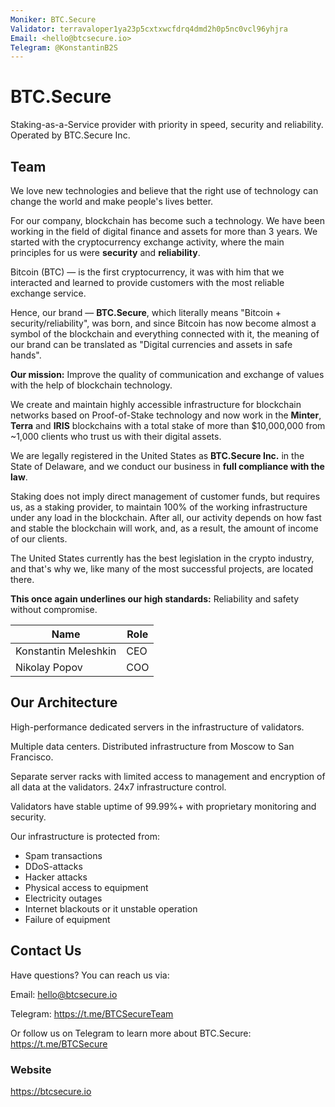 ```yaml
---
Moniker: BTC.Secure
Validator: terravaloper1ya23p5cxtxwcfdrq4dmd2h0p5nc0vcl96yhjra
Email: <hello@btcsecure.io>
Telegram: @KonstantinB2S
---
```


# BTC.Secure

Staking-as-a-Service provider with priority in speed, security and reliability. Operated by BTC.Secure Inc.

## Team

We love new technologies and believe that the right use of technology can change the world and make people's lives better.

For our company, blockchain has become such a technology. We have been working in the field of digital finance and assets for more than 3 years. We started with the cryptocurrency exchange activity, where the main principles for us were **security** and **reliability**.

Bitcoin (BTC) — is the first cryptocurrency, it was with him that we interacted and learned to provide customers with the most reliable exchange service.

Hence, our brand — **BTC.Secure**, which literally means "Bitcoin + security/reliability", was born, and since Bitcoin has now become almost a symbol of the blockchain and everything connected with it, the meaning of our brand can be translated as "Digital currencies and assets in safe hands".

**Our mission:** Improve the quality of communication and exchange of values with the help of blockchain technology.

We create and maintain highly accessible infrastructure for blockchain networks based on Proof-of-Stake technology and now work in the **Minter**, **Terra** and **IRIS** blockchains with a total stake of more than $10,000,000 from ~1,000 clients who trust us with their digital assets.

We are legally registered in the United States as **BTC.Secure Inc.** in the State of Delaware, and we conduct our business in **full compliance with the law**.

Staking does not imply direct management of customer funds, but requires us, as a staking provider, to maintain 100% of the working infrastructure under any load in the blockchain. After all, our activity depends on how fast and stable the blockchain will work, and, as a result, the amount of income of our clients.

The United States currently has the best legislation in the crypto industry, and that's why we, like many of the most successful projects, are located there.

**This once again underlines our high standards:** Reliability and safety without compromise.

| Name                 | Role
| -------------------- | --------------- |
| Konstantin Meleshkin | CEO             |
| Nikolay Popov        | COO             |

## Our Architecture

High-performance dedicated servers in the infrastructure of validators.

Multiple data centers. Distributed infrastructure from Moscow to San Francisco.

Separate server racks with limited access to management and encryption of all data at the validators. 24x7 infrastructure control.

Validators have stable uptime of 99.99%+ with proprietary monitoring and security.

Our infrastructure is protected from:
- Spam transactions
- DDoS-attacks
- Hacker attacks
- Physical access to equipment
- Electricity outages
- Internet blackouts or it unstable operation
- Failure of equipment

## Contact Us

Have questions? You can reach us via:

Email: <hello@btcsecure.io>

Telegram: <https://t.me/BTCSecureTeam>

Or follow us on Telegram to learn more about BTC.Secure: <https://t.me/BTCSecure>

### Website

https://btcsecure.io
